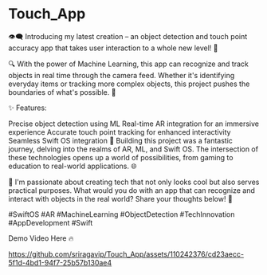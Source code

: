 # Touch_App
👁️‍🗨️ Introducing my latest creation – an object detection and touch point accuracy app that takes user interaction to a whole new level! 📱

🔍 With the power of Machine Learning, this app can recognize and track objects in real time through the camera feed. Whether it's identifying everyday items or tracking more complex objects, this project pushes the boundaries of what's possible. 📸

✨ Features:

Precise object detection using ML
Real-time AR integration for an immersive experience
Accurate touch point tracking for enhanced interactivity
Seamless Swift OS integration
🧠 Building this project was a fantastic journey, delving into the realms of AR, ML, and Swift OS. The intersection of these technologies opens up a world of possibilities, from gaming to education to real-world applications. 🌐

🌟 I'm passionate about creating tech that not only looks cool but also serves practical purposes. What would you do with an app that can recognize and interact with objects in the real world? Share your thoughts below! 💬

#SwiftOS #AR #MachineLearning #ObjectDetection #TechInnovation #AppDevelopment #Swift

Demo Video Here 🔥


https://github.com/sriragavip/Touch_App/assets/110242376/cd23aecc-5f1d-4bd1-94f7-25b57b130ae4

